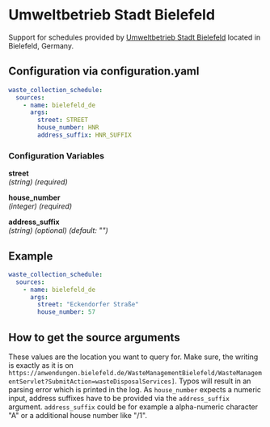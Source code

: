 # Umweltbetrieb Stadt Bielefeld

Support for schedules provided by [Umweltbetrieb Stadt Bielefeld](https://www.bielefeld.de/umweltbetrieb) located in Bielefeld, Germany.

## Configuration via configuration.yaml

```yaml
waste_collection_schedule:
  sources:
    - name: bielefeld_de
      args:
        street: STREET
        house_number: HNR
        address_suffix: HNR_SUFFIX
```

### Configuration Variables

**street**  
*(string) (required)*

**house_number**  
*(integer) (required)*

**address_suffix**  
*(string) (optional) (default: "")*

## Example

```yaml
waste_collection_schedule:
  sources:
    - name: bielefeld_de
      args:
        street: "Eckendorfer Straße"
        house_number: 57
```

## How to get the source arguments

These values are the location you want to query for. Make sure, the writing is exactly as it is on `https://anwendungen.bielefeld.de/WasteManagementBielefeld/WasteManagementServlet?SubmitAction=wasteDisposalServices]`. Typos will result in an parsing error which is printed in the log. As `house_number` expects a numeric input, address suffixes have to be provided via the `address_suffix` argument.
`address_suffix` could be for example a alpha-numeric character "A" or a additional house number like "/1".
